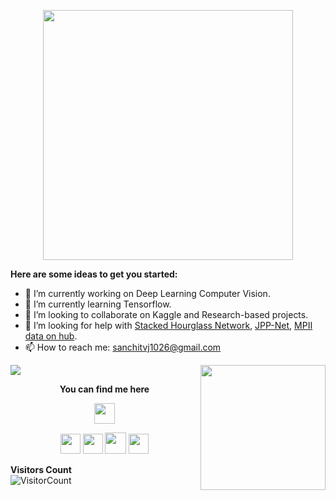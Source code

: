 <p  align="center"><img height="400" src = "https://github.com/sanchitvj/sanchitvj/blob/master/intro_gif.gif"></p>

**Here are some ideas to get you started:**

- 🔭 I’m currently working on Deep Learning Computer Vision.
- 🌱 I’m currently learning Tensorflow.
- 👯 I’m looking to collaborate on Kaggle and Research-based projects.
- 🤔 I’m looking for help with [Stacked Hourglass Network](https://arxiv.org/abs/1603.06937#:~:text=We%20refer%20to%20the%20architecture,benchmarks%20outcompeting%20all%20recent%20methods.), [JPP-Net](https://arxiv.org/pdf/1804.01984), [MPII data on hub](https://github.com/activeloopai/Hub/issues/106).
- 📫 How to reach me: sanchitvj1026@gmail.com
<!--- 😄 Pronouns: Anything you like.
- ⚡ Fun fact: Undergrad in ECE but don't know why I chose that.  -->

![](https://github-readme-stats.vercel.app/api?username=sanchitvj&show_icons=true&title_color=E88795&icon_color=FF33FF&text_color=D6BCD5&bg_color=151515)
<img align='right' src='https://github.com/Rishit-dagli/Rishit-dagli/blob/master/images/octocat-anime.gif' width='200"'>  

<p align = "center"><b>You can find me here</b></p>
<p align = "center"><img align="center" src="https://github.com/rajput2107/rajput2107/blob/master/Assets/Handshake.gif" height="33px" /></p>
<!--<p align = "center"><a><img src="https://icon-library.net//images/icon-programmer/icon-programmer-14.jpg" width="150px" height="150px" /></a></p>  -->
<p align = "center"><a href="https://www.linkedin.com/in/sanchit-vijay-774432178"><img src="https://github.com/hussainweb/hussainweb/blob/main/icons/linkedin.png" width="32px" height="32px"></a>  <a href="https://medium.com/@sanchitvj"><img src="https://cdn.jsdelivr.net/npm/simple-icons@3.0.1/icons/medium.svg" width="32px" height="32px"></a>  <a href="https://www.kaggle.com/sanchitvj"><img src="https://github.com/sanchitvj/sanchitvj/blob/master/kaggle%20icon.png" width="34px" height="34px"></a>  <a href="https://mobile.twitter.com/sanchit_vijay"><img src="https://github.com/hussainweb/hussainweb/blob/main/icons/twitter.png" width="32px" height="32px"></a></p>  
  
**Visitors Count**  
![VisitorCount](https://profile-counter.glitch.me/{sanchitvj}/count.svg)
<!-- https://cdn4.iconfinder.com/data/icons/logos-and-brands/512/189_Kaggle_logo_logos-512 -->
